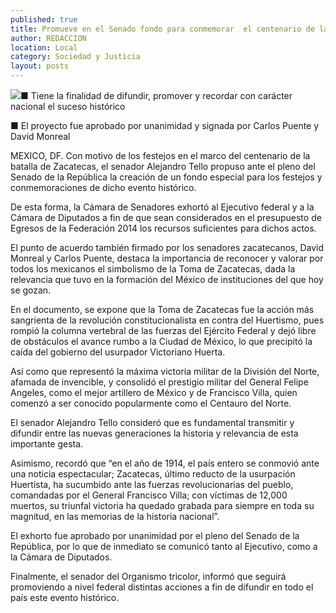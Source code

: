 ```yaml
---
published: true
title: Promueve en el Senado fondo para conmemorar  el centenario de la Batalla de la Toma de Zacatecas
author: REDACCION
location: Local
category: Sociedad y Justicia
layout: posts
---
```


![](http://i.imgur.com/mTmZ7qAm.jpg)■ Tiene la finalidad de difundir, promover y recordar con carácter nacional el suceso histórico

■ El proyecto fue aprobado por unanimidad y signada por Carlos Puente y David Monreal

MEXICO, DF. Con motivo de los festejos en el marco del centenario de la batalla de Zacatecas, el senador Alejandro Tello propuso ante el pleno del Senado de la República la creación de un fondo especial para los festejos y conmemoraciones de dicho evento histórico.

De esta forma, la Cámara de Senadores exhortó al Ejecutivo federal y a la Cámara de Diputados a fin de que sean considerados en el presupuesto de Egresos de la Federación 2014 los recursos suficientes para dichos actos. 

El punto de acuerdo también firmado por los senadores zacatecanos, David Monreal y Carlos Puente, destaca la importancia de reconocer y valorar por todos los mexicanos el simbolismo de la Toma de Zacatecas, dada la relevancia que tuvo en la formación del México de instituciones del que hoy se gozan. 

En el documento, se expone que la Toma de Zacatecas fue la acción más sangrienta de la revolución constitucionalista en contra del Huertismo, pues rompió la columna vertebral de las fuerzas del Ejército Federal y dejó libre de obstáculos el avance rumbo a la Ciudad de México, lo que precipitó la caída del gobierno del usurpador Victoriano Huerta. 

Así como que representó la máxima victoria militar de la División del Norte, afamada de invencible, y consolidó el prestigio militar del General Felipe Angeles, como el mejor artillero de México y de Francisco Villa, quien comenzó a ser conocido popularmente como el Centauro del Norte. 

El senador Alejandro Tello consideró que es fundamental transmitir y difundir entre las nuevas generaciones la historia y relevancia de esta importante gesta. 

Asimismo, recordó que “en el año de 1914, el país entero se conmovió ante una noticia espectacular; Zacatecas, último reducto de la usurpación Huertista, ha sucumbido ante las fuerzas revolucionarias del pueblo, comandadas por el General Francisco Villa; con víctimas de 12,000 muertos,  su triunfal victoria ha quedado grabada para siempre en toda su magnitud, en las memorias de la historia nacional”.

El exhorto fue aprobado por unanimidad por el pleno del Senado de la República, por lo que de inmediato se comunicó tanto al Ejecutivo, como a la Cámara de Diputados. 

Finalmente, el senador del Organismo tricolor, informó que seguirá promoviendo a nivel federal distintas acciones a fin de difundir en todo el país este evento histórico.

